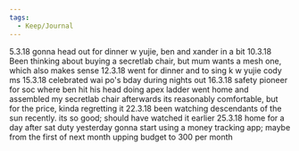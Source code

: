 ```yaml
---
tags:
  - Keep/Journal
---
```


5.3.18
gonna head out for dinner w yujie, ben and xander in a bit
10.3.18
Been thinking about buying a secretlab chair, but mum wants a mesh one, which also makes sense
12.3.18
went for dinner and to sing k w yujie cody ms
15.3.18
celebrated wai po's bday during nights out
16.3.18
safety pioneer for soc where ben hit his head doing apex ladder
went home and assembled my secretlab chair afterwards
its reasonably comfortable, but for the price, kinda regretting it
22.3.18
been watching descendants of the sun recently. its so good; should have watched it earlier
25.3.18
home for a day after sat duty yesterday
gonna start using a money tracking app; maybe from the first of next month
upping budget to 300 per month